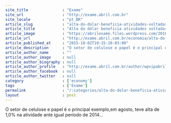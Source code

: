 ```yaml
---
site_title               : "Exame"
site_url                 : "http://exame.abril.com.br"
site_locale              : "pt_BR"
article_slug             : "alta-do-dolar-beneficia-atividades-voltadas-ao-setor-externo"
article_title            : "Alta do dólar beneficia atividades voltadas ao setor externo"
article_image            : "https://abrilexame.files.wordpress.com/2016/09/size_960_16_9_papel-celulose2.jpg?quality=70&strip=all&w=960"
article_url              : "http://exame.abril.com.br/economia/alta-do-dolar-beneficia-atividades-voltadas-ao-setor-externo-avalia-ibge/"
article_published_at     : "2015-10-02T10:15:10-03:00"
article_description      : "O setor de celulose e papel é o principal exemplo,em agosto, teve alta de 1,0% na atividade ante igual período de 2014..."
article_author_name      : ""
article_author_image     : null
article_author_biography : null
article_author_profile   : "http://exame.abril.com.br/author/wpvipabril/"
article_author_facebook  : null
article_author_twitter   : null
category                 : ['economy']
tags                     : ['Exame']
permalink                : "/:categories/alta-do-dolar-beneficia-atividades-voltadas-ao-setor-externo/"
layout                   : post
---
```


O setor de celulose e papel é o principal exemplo,em agosto, teve alta de 1,0% na atividade ante igual período de 2014...
